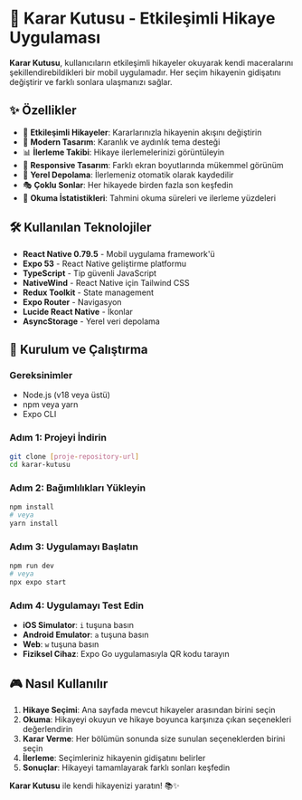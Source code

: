 # 📖 Karar Kutusu - Etkileşimli Hikaye Uygulaması

**Karar Kutusu**, kullanıcıların etkileşimli hikayeler okuyarak kendi maceralarını şekillendirebildikleri bir mobil uygulamadır. Her seçim hikayenin gidişatını değiştirir ve farklı sonlara ulaşmanızı sağlar.

## ✨ Özellikler

- 🔀 **Etkileşimli Hikayeler**: Kararlarınızla hikayenin akışını değiştirin
- 🎨 **Modern Tasarım**: Karanlık ve aydınlık tema desteği
- 📊 **İlerleme Takibi**: Hikaye ilerlemelerinizi görüntüleyin
- 📱 **Responsive Tasarım**: Farklı ekran boyutlarında mükemmel görünüm
- 💾 **Yerel Depolama**: İlerlemeniz otomatik olarak kaydedilir
- 🎭 **Çoklu Sonlar**: Her hikayede birden fazla son keşfedin
- 📖 **Okuma İstatistikleri**: Tahmini okuma süreleri ve ilerleme yüzdeleri

## 🛠️ Kullanılan Teknolojiler

- **React Native 0.79.5** - Mobil uygulama framework'ü
- **Expo 53** - React Native geliştirme platformu
- **TypeScript** - Tip güvenli JavaScript
- **NativeWind** - React Native için Tailwind CSS
- **Redux Toolkit** - State management
- **Expo Router** - Navigasyon
- **Lucide React Native** - İkonlar
- **AsyncStorage** - Yerel veri depolama


## 🚀 Kurulum ve Çalıştırma

### Gereksinimler

- Node.js (v18 veya üstü)
- npm veya yarn
- Expo CLI

### Adım 1: Projeyi İndirin

```bash
git clone [proje-repository-url]
cd karar-kutusu
```

### Adım 2: Bağımlılıkları Yükleyin

```bash
npm install
# veya
yarn install
```

### Adım 3: Uygulamayı Başlatın

```bash
npm run dev
# veya
npx expo start
```

### Adım 4: Uygulamayı Test Edin

- **iOS Simulator**: `i` tuşuna basın
- **Android Emulator**: `a` tuşuna basın
- **Web**: `w` tuşuna basın
- **Fiziksel Cihaz**: Expo Go uygulamasıyla QR kodu tarayın

## 🎮 Nasıl Kullanılır

1. **Hikaye Seçimi**: Ana sayfada mevcut hikayeler arasından birini seçin
2. **Okuma**: Hikayeyi okuyun ve hikaye boyunca karşınıza çıkan seçenekleri değerlendirin
3. **Karar Verme**: Her bölümün sonunda size sunulan seçeneklerden birini seçin
4. **İlerleme**: Seçimleriniz hikayenin gidişatını belirler
5. **Sonuçlar**: Hikayeyi tamamlayarak farklı sonları keşfedin


**Karar Kutusu** ile kendi hikayenizi yaratın! 📚✨ 
